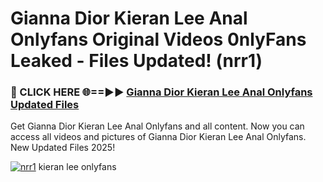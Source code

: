 # Gianna Dior Kieran Lee Anal Onlyfans Original Videos 0nlyFans Leaked - Files Updated! (nrr1)

<h3>🔴 CLICK HERE 🌐==►► <a href="https://tinyurl.com/3hn5wdd3" rel="nofollow">Gianna Dior Kieran Lee Anal Onlyfans Updated Files</a></h3>

Get Gianna Dior Kieran Lee Anal Onlyfans and all content. Now you can access all videos and pictures of Gianna Dior Kieran Lee Anal Onlyfans. New Updated Files 2025!

[![nrr1](https://i.imgur.com/4HnBqBT.gif)](https://tinyurl.com/3hn5wdd3)
kieran lee onlyfans